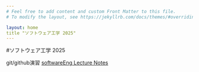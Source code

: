 ```yaml
---
# Feel free to add content and custom Front Matter to this file.
# To modify the layout, see https://jekyllrb.com/docs/themes/#overriding-theme-defaults

layout: home
title "ソフトウェア工学 2025"
---
```


#ソフトウェア工学 2025

git/github演習
[softwareEng Lecture Notes](softwareEng2025.md)
